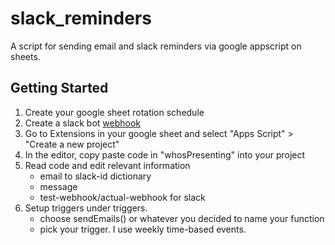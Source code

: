 # slack_reminders
A script for sending email and slack reminders via google appscript on sheets.

## Getting Started
1. Create your google sheet rotation schedule
2. Create a slack bot [webhook](https://api.slack.com/messaging/webhooks)
3. Go to Extensions in your google sheet and select "Apps Script" > "Create a new project"
4. In the editor, copy paste code in "whosPresenting" into your project
5. Read code and edit relevant information
   * email to slack-id dictionary
   * message
   * test-webhook/actual-webhook for slack 
6. Setup triggers under triggers.
   * choose sendEmails() or whatever you decided to name your function
   * pick your trigger. I use weekly time-based events.
